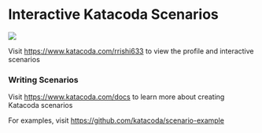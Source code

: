 # Interactive Katacoda Scenarios

[![](http://shields.katacoda.com/katacoda/rrishi633/count.svg)](https://www.katacoda.com/rrishi633 "Get your profile on Katacoda.com")

Visit https://www.katacoda.com/rrishi633 to view the profile and interactive scenarios

### Writing Scenarios
Visit https://www.katacoda.com/docs to learn more about creating Katacoda scenarios

For examples, visit https://github.com/katacoda/scenario-example
